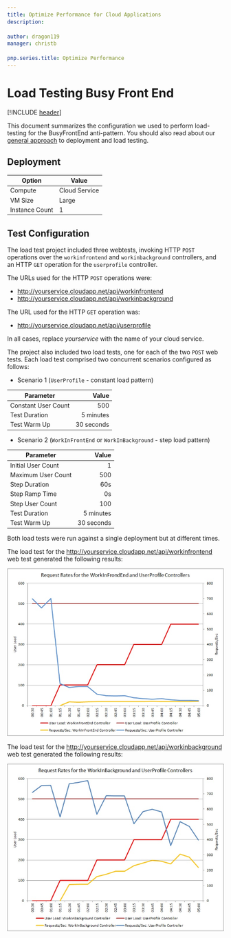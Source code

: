 ```yaml
---
title: Optimize Performance for Cloud Applications
description: 

author: dragon119
manager: christb

pnp.series.title: Optimize Performance
---
```

# Load Testing Busy Front End
[!INCLUDE [header](../../_includes/header.md)]

This document summarizes the configuration we used to perform load-testing for the BusyFrontEnd anti-pattern. You should also read about our [general approach][general approach] to deployment and load testing.

## Deployment

 Option             | Value  
------------------- | -------------
Compute             | Cloud Service
VM Size             | Large
Instance Count      | 1

## Test Configuration

The load test project included three webtests, invoking HTTP `POST` operations over the `workinfrontend` and `workinbackground` controllers, and an HTTP `GET` operation for the `userprofile` controller.

The URLs used for the HTTP `POST` operations were:

- http://yourservice.cloudapp.net/api/workinfrontend
- http://yourservice.cloudapp.net/api/workinbackground

The URL used for the HTTP `GET` operation was:

- http://yourservice.cloudapp.net/api/userprofile

In all cases, replace *yourservice* with the name of your cloud service.

The project also included two load tests, one for each of the two `POST` web tests.
Each load test comprised two concurrent scenarios configured as follows:

- Scenario 1 (`UserProfile` - constant load pattern)

Parameter           | Value
------------------- | ------------:
Constant User Count | 500
Test Duration       | 5 minutes
Test Warm Up        | 30 seconds

- Scenario 2 (`WorkInFrontEnd` or `WorkInBackground` - step load pattern)

Parameter           | Value
------------------- | ------------:
Initial User Count  | 1
Maximum User Count  | 500
Step Duration       | 60s
Step Ramp Time      | 0s
Step User Count     | 100
Test Duration       | 5 minutes
Test Warm Up        | 30 seconds


Both load tests were run against a single deployment but at different times.

The load test for the http://yourservice.cloudapp.net/api/workinfrontend web test generated the following results:

![Load-test results][InitialLoadTestResults]

The load test for the http://yourservice.cloudapp.net/api/workinbackground web test generated the following results:

![Load-test results][LoadTestResultsBackground]

[general approach]: ../load-testing.md

[InitialLoadTestResults]: _images/InitialLoadTestResultsFrontEnd.jpg
[LoadTestResultsBackground]: _images/LoadTestResultsBackground.jpg
